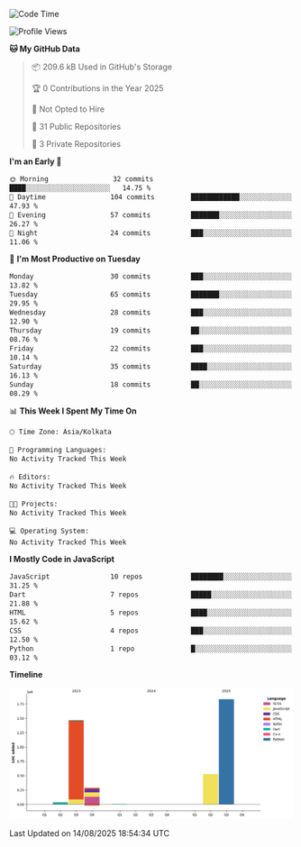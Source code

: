 <!--START_SECTION:waka-->
![Code Time](http://img.shields.io/badge/Code%20Time-359%20hrs%204%20mins-blue)

![Profile Views](http://img.shields.io/badge/Profile%20Views-3-blue)

**🐱 My GitHub Data** 

> 📦 209.6 kB Used in GitHub's Storage 
 > 
> 🏆 0 Contributions in the Year 2025
 > 
> 🚫 Not Opted to Hire
 > 
> 📜 31 Public Repositories 
 > 
> 🔑 3 Private Repositories 
 > 
**I'm an Early 🐤** 

```text
🌞 Morning                32 commits          ████░░░░░░░░░░░░░░░░░░░░░   14.75 % 
🌆 Daytime                104 commits         ████████████░░░░░░░░░░░░░   47.93 % 
🌃 Evening                57 commits          ███████░░░░░░░░░░░░░░░░░░   26.27 % 
🌙 Night                  24 commits          ███░░░░░░░░░░░░░░░░░░░░░░   11.06 % 
```
📅 **I'm Most Productive on Tuesday** 

```text
Monday                   30 commits          ███░░░░░░░░░░░░░░░░░░░░░░   13.82 % 
Tuesday                  65 commits          ███████░░░░░░░░░░░░░░░░░░   29.95 % 
Wednesday                28 commits          ███░░░░░░░░░░░░░░░░░░░░░░   12.90 % 
Thursday                 19 commits          ██░░░░░░░░░░░░░░░░░░░░░░░   08.76 % 
Friday                   22 commits          ███░░░░░░░░░░░░░░░░░░░░░░   10.14 % 
Saturday                 35 commits          ████░░░░░░░░░░░░░░░░░░░░░   16.13 % 
Sunday                   18 commits          ██░░░░░░░░░░░░░░░░░░░░░░░   08.29 % 
```


📊 **This Week I Spent My Time On** 

```text
🕑︎ Time Zone: Asia/Kolkata

💬 Programming Languages: 
No Activity Tracked This Week

🔥 Editors: 
No Activity Tracked This Week

🐱‍💻 Projects: 
No Activity Tracked This Week

💻 Operating System: 
No Activity Tracked This Week
```

**I Mostly Code in JavaScript** 

```text
JavaScript               10 repos            ████████░░░░░░░░░░░░░░░░░   31.25 % 
Dart                     7 repos             █████░░░░░░░░░░░░░░░░░░░░   21.88 % 
HTML                     5 repos             ████░░░░░░░░░░░░░░░░░░░░░   15.62 % 
CSS                      4 repos             ███░░░░░░░░░░░░░░░░░░░░░░   12.50 % 
Python                   1 repo              █░░░░░░░░░░░░░░░░░░░░░░░░   03.12 % 
```



**Timeline**

![Lines of Code chart](https://raw.githubusercontent.com/sairam030/sairam030/main/assets/bar_graph.png)


 Last Updated on 14/08/2025 18:54:34 UTC
<!--END_SECTION:waka-->
